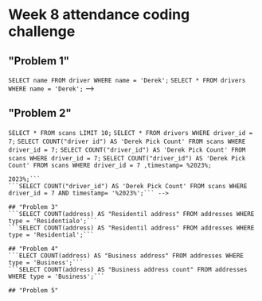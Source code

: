 # Week 8 attendance coding challenge

## "Problem 1"
``SELECT name FROM driver WHERE name = 'Derek';``
```SELECT * FROM drivers WHERE name = 'Derek';``` -->
## "Problem 2"
 ```SELECT * FROM scans LIMIT 10;```
```SELECT * FROM drivers WHERE driver_id = 7;```
```SELECT COUNT("driver id") AS 'Derek Pick Count' FROM scans WHERE driver_id = 7;```
```SELECT COUNT("driver_id") AS 'Derek Pick Count' FROM scans WHERE driver_id = 7;```
```SELECT COUNT("driver_id") AS 'Derek Pick Count' FROM scans WHERE driver_id = 7 ,timestamp= %2023%;```
```SELECT COUNT("driver_id") AS 'Derek Pick Count' FROM scans WHERE driver_id = 7 AND timestamp= %
2023%;```
```SELECT COUNT("driver_id") AS 'Derek Pick Count' FROM scans WHERE driver_id = 7 AND timestamp= '%2023%';``` -->

## "Problem 3"
```SELECT COUNT(address) AS "Residentil address" FROM addresses WHERE type = 'Residentialo';``` 
```SELECT COUNT(address) AS "Residentil address" FROM addresses WHERE type = 'Residential';```

## "Problem 4"
```ELECT COUNT(address) AS "Business address" FROM addresses WHERE type = 'Business';```
```SELECT COUNT(address) AS "Business address count" FROM addresses WHERE type = 'Business';```

## "Problem 5"